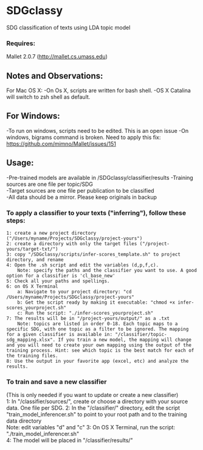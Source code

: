 # SDGclassy
SDG classification of texts using LDA topic model

### Requires:
Mallet 2.0.7 (http://mallet.cs.umass.edu)


## Notes and Observations:  
For Mac OS X:
-On Os X, scripts are written for bash shell. 
-OS X Catalina will switch to zsh shell as default.

## For Windows:
-To run on windows, scripts need to be edited. This is an open issue
-On windows, bigrams command is broken. Need to apply this fix: https://github.com/mimno/Mallet/issues/151    

## Usage:
-Pre-trained models are available in /SDGclassy/classifier/results
-Training sources are one file per topic/SDG  
-Target sources are one file per publication to be classified  
-All data should be a mirror. Please keep originals in backup  

### To apply a classifier to your texts ("inferring"), follow these steps:
	1: create a new project directory ("/Users/myname/Projects/SDGclassy/project-yours")
	2: create a directory with only the target files ("/project-yours/target-txt/")
	3: copy "/SDGclassy/scripts/infer-scores_template.sh" to project directory, and rename
	4: Open the .sh script and edit the variables (d,p,f,c). 
		Note: specify the paths and the classifier you want to use. A good option for a classifier is 'cl_base_new'
	5: Check all your paths and spellings. 
	6: on OS X Terminal
		a: Navigate to your project directory: "cd /Users/myname/Projects/SDGclassy/project-yours"
		b: Get the script ready by making it executable: "chmod +x infer-scores_yourproject.sh"
		c: Run the script: "./infer-scores_yourproject.sh"
	7: The results will be in "/project-yours/output/" as a .txt
		Note: topics are listed in order 0-18. Each topic maps to a specific SDG, with one topic as a filter to be ignored. The mapping for a given classifier is available in: "/classifier/topic-sdg_mapping.xlsx". If you train a new model, the mapping will change and you will need to create your own mapping using the output of the training process. Hint: see which topic is the best match for each of the training files.
	8: Use the output in your favorite app (excel, etc) and analyze the results.
		
### To train and save a new classifier  
(This is only needed if you want to update or create a new classifier)  
	1: In "/classifier/sources/", create or choose a directory with your source data. One file per SDG.
	2: In the "/classifier/" directory, edit the script "train_model_inferencer.sh" to point to your root path and to the training data directory  
		Note: edit variables "d" and "c"
	3: On OS X Terminal, run the script: "./train_model_inferencer.sh"  
	4: The model will be placed in "/classifier/results/"

